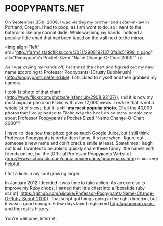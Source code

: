 POOPYPANTS.NET
================

On September 25th, 2008, I was visiting my brother and sister-in-law in Portland, Oregon. I had to poop, as I am wont to do, so I went to the bathroom like any normal dude. While washing my hands I noticed a peculiar little chart that had been taped on the wall next to the mirror.

<img align="left" src="http://farm4.staticflickr.com/3031/2908192137_0fa3d51999_z_d.jpg" alt="Poopypants's Pocket-Sized \"Name Change-O-Chart 2000\"" />
        
As I was drying my hands off, I scanned the chart and figured out my new name according to Professor Poopypants: [Crusty Bubbletush] (http://poopypants.net/eli/duke). I chuckled to myself and then grabbed my camera.
        
I took [a photo of that chart] (http://www.flickr.com/photos/elisfanclub/2908192137/), and it is now my most popular photo on Flickr, with over 12,000 views. I realize that is not a whole lot of views, but it is still **my most popular photo**. Of all the 40,000 photos that I've uploaded to Flickr, why the heck do so many people care about Professor Poopypants's Pocket-Sized "Name Change-O-Chart 2000"?
        
I have no idea how that photo got so much Google Juice, but I still think Professor Poopypants is pretty darn funny. It's rare when I figure out someone's new name and don't crack a smile at least. Sometimes I laugh out loud! I wanted to be able to quickly share these funny little names with friends online, but the [Official Professor Poopypants Website] (http://www.scholastic.com/captainunderpants/poopypants.htm) is not very helpful.
        
I felt a hole in my soul growing larger.
        
In January 2012 I decided it was time to take action. As an exercise to improve my Ruby chops, I turned that little chart into a [bonafide ruby script] (https://github.com/eliduke/Professor-Poopypants-Name-Change-O-Ruby-Script-2000). That script got things going in the right direction, but it wasn't good enough. A few days later I registered <http://poopypants.net>, and the rest is history.
        
You're welcome, Internet.
